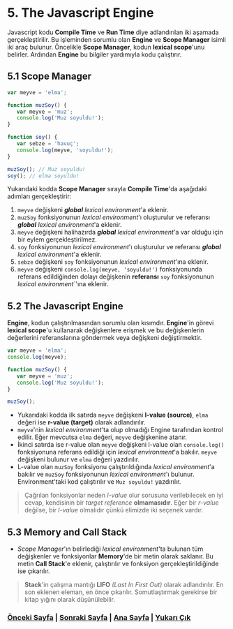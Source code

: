 # 5. The Javascript Engine

Javascript kodu **Compile Time** ve **Run Time** diye adlandırılan iki aşamada gerçekleştirilir. Bu işleminden sorumlu olan **Engine** ve **Scope Manager** isimli iki araç bulunur. Öncelikle **Scope Manager**, kodun **lexical scope**'unu belirler. Ardından **Engine** bu bilgiler yardımıyla kodu çalıştırır.

## 5.1 Scope Manager

```javascript
var meyve = 'elma';

function muzSoy() {
   var meyve = 'muz';
   console.log('Muz soyuldu!');
}

function soy() {
   var sebze = 'havuç';
   console.log(meyve, 'soyuldu!');
}

muzSoy(); // Muz soyuldu!
soy(); // elma soyuldu!
```

Yukarıdaki kodda **Scope Manager** sırayla **Compile Time**'da aşağıdaki adımları gerçekleştirir:

1. `meyve` değişkeni ***global*** *lexical environment*'a eklenir.
2. `muzSoy` fonksiyonunun *lexical environment*'ı oluşturulur ve referansı ***global*** *lexical environment*'a eklenir.
3. `meyve` değişkeni halihazırda ***global*** *lexical environment*'a var olduğu için bir eylem gerçekleştirilmez.
4. `soy` fonksiyonunun *lexical environment*'ı oluşturulur ve referansı ***global*** *lexical environment*'a eklenir.
5. `sebze` değişkeni `soy` fonksiyonunun *lexical environment*'ına eklenir.
6. `meyve` değişkeni `console.log(meyve, 'soyuldu!')` fonksiyonunda referans edildiğinden dolayı değişkenin **referansı** `soy` fonksiyonunun *lexical environment*`'ına eklenir.

## 5.2 The Javascript Engine

**Engine**, kodun çalıştırılmasından sorumlu olan kısımdır. **Engine**'in görevi **lexical scope**'u kullanarak değişkenlere erişmek ve bu değişkenlerin değerlerini referanslarına göndermek veya değişkeni değiştirmektir.

```javascript
var meyve = 'elma';
console.log(meyve);

function muzSoy() {
   var meyve = 'muz';
   console.log('Muz soyuldu!');
}

muzSoy();
```

- Yukarıdaki kodda ilk satırda `meyve` değişkeni **l-value (source)**, `elma` değeri ise **r-value (target)** olarak adlandırılır.
- `meyve`'nin *lexical environment*'ta olup olmadığı Engine tarafından kontrol edilir. Eğer mevcutsa `elma` değeri, `meyve` değişkenine atanır.
- İkinci satırda ise r-value olan `meyve` değişkeni l-value olan `console.log()` fonksiyonuna referans edildiği için *lexical environment*'a bakılır. `meyve` değişkeni bulunur ve `elma` değeri yazdırılır.
- L-value olan `muzSoy` fonksiyonu çalıştırıldığında *lexical environment*'a bakılır ve `muzSoy` fonksiyonunun *lexical environment*'ı bulunur. Environment'taki kod çalıştırılır ve `Muz soyuldu!` yazdırılır.

> Çağrılan fonksiyonlar neden *l-value* olur sorusuna verilebilecek en iyi cevap, kendisinin bir *target reference* **olmamasıdır**. Eğer bir *r-value* değilse, bir *l-value* olmalıdır çünkü elimizde iki seçenek vardır.

## 5.3 Memory and Call Stack

- *Scope Manager*'ın belirlediği *lexical environment*'ta bulunan tüm değişkenler ve fonksiyonlar **Memory**'de bir metin olarak saklanır. Bu metin **Call Stack**'e eklenir, çalıştırılır ve fonksiyon gerçekleştirildiğinde ise çıkarılır.

> **Stack**'in çalışma mantığı **LIFO** *(Last In First Out)* olarak adlandırılır. En son eklenen eleman, en önce çıkarılır. Somutlaştırmak gerekirse bir kitap yığını olarak düşünülebilir.

### [Önceki Sayfa](./4_SCOPE.md) | [Sonraki Sayfa](./6_OBJECTS.md) | [Ana Sayfa](./README.md) | [Yukarı Çık](#5-the-javascript-engine)
